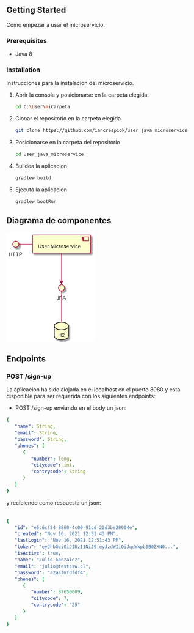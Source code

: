 ## Getting Started

Como empezar a usar el microservicio.

### Prerequisites

* Java 8


### Installation

Instrucciones para  la instalacion del microservicio.
1. Abrir la consola y posicionarse en la carpeta elegida. 
      ```sh
   cd C:\User\miCarpeta
   ```
2. Clonar el repositorio en la carpeta elegida
   ```sh
   git clone https://github.com/iancrespiok/user_java_microservice
   ```
3. Posicionarse en la carpeta del repositorio
   ```sh
   cd user_java_microservice
   ```
4. Buildea la aplicacion
   ```js
   gradlew build
   ```
4. Ejecuta la aplicacion
   ```js
   gradlew bootRun
   ```

## Diagrama de componentes

<img src="Diagrama%20de%20componentes.png" >



## Endpoints


### POST /sign-up


La aplicacion ha sido alojada en el localhost en el puerto 8080 y esta disponible para ser requerida con los siguientes endpoints:
* POST /sign-up enviando en el body un json:
```yaml
{
   "name": String,
   "email": String,
   "password": String,
   "phones": [
      {
         "number": long,
         "citycode": int,
         "contrycode": String
      }
   ]
}
```
y recibiendo como respuesta un json:

```yaml

{
   "id": "e5c6cf84-8860-4c00-91cd-22d3be28904e",
   "created": "Nov 16, 2021 12:51:43 PM",
   "lastLogin": "Nov 16, 2021 12:51:43 PM",
   "token": "eyJhbGciOiJIUzI1NiJ9.eyJzdWIiOiJqdWxpb0B0ZXN0...",
   "isActive": true,
   "name": "Julio Gonzalez",
   "email": "julio@testssw.cl",
   "password": "a2asfGfdfdf4",
   "phones": [
      {
         "number": 87650009,
         "citycode": 7,
         "contrycode": "25"
      }
   ]
}
```

